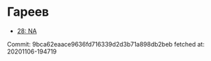 # Гареев
- [28: NA](28.md)

Commit: 9bca62eaace9636fd716339d2d3b71a898db2beb
 fetched at: 20201106-194719
